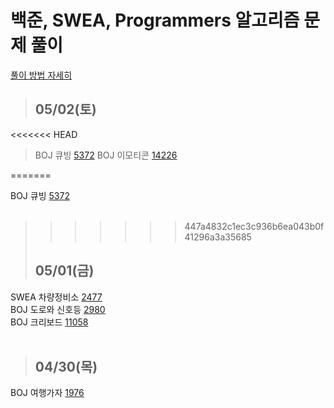 # 백준, SWEA, Programmers 알고리즘 문제 풀이

[풀이 방법 자세히](https://jayrightthere.tistory.com/)

> ## 05/02(토)
<<<<<<< HEAD
>
> BOJ 큐빙 [5372](https://www.acmicpc.net/problem/5373)
> BOJ 이모티콘 [14226](https://www.acmicpc.net/problem/14226)
> <br>
>
=======

BOJ 큐빙 [5372](https://www.acmicpc.net/problem/5373)
<br>
<br>
>>>>>>> 447a4832c1ec3c936b6ea043b0f41296a3a35685
> ## 05/01(금)
SWEA 차량정비소 [2477](https://swexpertacademy.com/main/code/problem/problemDetail.do?contestProbId=AV6c6bgaIuoDFAXy)
<br>
BOJ 도로와 신호등 [2980](https://www.acmicpc.net/problem/2980)
<br>
BOJ 크리보드 [11058](https://www.acmicpc.net/problem/11058)
<br>
<br>
> ## 04/30(목)
BOJ 여행가자 [1976](https://www.acmicpc.net/problem/1976)
<br>
